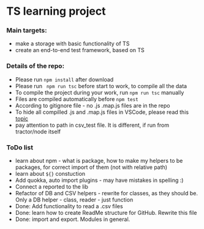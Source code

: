 # TS learning project

### Main targets:
* make a storage with basic functionality of TS
* create an end-to-end test framework, based on TS

### Details of the repo:
* Please run `npm install` after download 
* Please run ` npm run tsc` before start to work, to compile all the data
* To compile the project during your work, run `npm run tsc` manually
* Files are compiled automatically before `npm test`
* According to gitignore file - no .js .map.js files are in the repo
* To hide all compilled .js and .map.js files in VSCode, please read this [topic](https://stackoverflow.com/questions/31587949/hide-js-map-files-in-visual-studio-code)
* pay attention to path in csv_test file. It is different, if run from tractor/node itself

### ToDo list
- learn about npm - what is package, how to make my helpers to be packages, for correct import of them (not with relative path)
- learn about `${}` constuction
- Add quokka, auto import plugins - may have mistakes in spelling :) 
- Connect a reported to the lib
- Refactor of DB and CSV helpers - rewrite for classes, as they should be. Only a DB helper - class, reader - just function 
- Done: Add functionality to read a .csv files
- Done: learn how to create ReadMe structure for GitHub. Rewrite this file 
- Done: import and export. Modules in general. 
